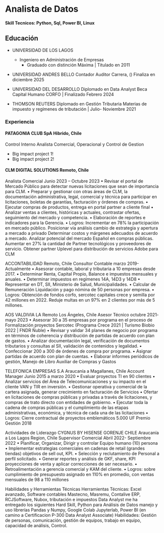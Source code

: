 # Analista de Datos

#### Skill Tecnicos: Python, Sql, Power BI, Linux

## Educación
- UNIVERSIDAD DE LOS LAGOS
  - Ingeniero en Administración de Empresas
    - Graduado con distinción Máxima | Titulado en 2011

- UNIVERSIDAD ANDRES BELLO
Contador Auditor Carrera, ()
Finaliza en diciembre 2025									

- UNIVERSIDAD DEL DESARROLLO
Diplomado en Data Analyst
Beca Capital Humano CORFO | Finalizado Febrero 2024

- THOMSON REUTERS Diplomado en Gestión Tributaria 
Materias de impuesto y regímenes de tributación	| Julio-  Noviembre 2021
	      
### Experiencia

#### PATAGONIA CLUB SpA  Hibrido, Chile
Control Interno
Analista Comercial, Operacional y Control de Gestion
- Big impact project 1!
- Big impact project 2!
  
#### CLM DIGITAL SOLUTIONS							           	            Remoto, Chile
Analista Comercial		 						      Junio 2023 – Octubre 2023
•	Revisar el portal de Mercado Público para detectar nuevas licitaciones que sean de importancia para CLM.
•	Preparar y gestionar con otras áreas de CLM, la documentación administrativa, legal, comercial y técnica para participar en licitaciones, boletas de garantías, facturación y órdenes de compras.
•	Ejecutar compras de productos, entrega en portal partner a cliente final
•	Analizar ventas a clientes, históricas y actuales, contrastar ofertas, seguimiento del mercado y competencia.
•	Elaboración de reportes e indicadores para la Gerencia.
•	Logros: Incrementar en 78% la participación en mercado público.
 Posicionar vía análisis cambio de estrategia y apertura a mercado a privado
 Determinar costos y márgenes adecuados de acuerdo a mercado.
 Analizar potencial del mercado Español en compras públicas.
 Aumentar en 27% la cantidad de Partner tecnológicos y proveedores de servicio.
 Obtener partner Uplevel para distribución de servicios Adobe para CLM

ACCONTABILIDAD							           	            		Remoto, Chile
Consultor Contable			 				                     marzo 2019- Actualmente
•	Asesorar contable, laboral y tributaria a 10 empresas desde 2017.
•	Determinar Renta, Capital Propio, Balance e impuestos mensuales y anuales.
•	Determinar  impuestos en  regímenes 14A, 14D3 y 14D8
•	Representar en DT, SII, Ministerio de Salud, Municipalidades.
•	Calcular de Remuneración Liquidación y pago nómina de 50 personas por empresa.
•	Logros: Obtención de fondos corfo, sercotec capitales crece y semilla por 42 millones en 2022.
  Reduje  multas en un 97% en 2 clientes por más de 5 millones.



AOS VALDIVIA LA							           	    Remoto  Los Ángeles, Chile
Asesor Técnico			 				                                 octubre 2021- mayo 2023
•	Asesorar 30 a 35 empresas por programa en el proceso de Formalización proyectos Sercotec (Programa Crece 2021 | Turismo Biobio 2022 | FNDR Ñuble)
•	Revisar y validar 34 planes de negocio por programa en términos de coherencia y distribución de partidas de acuerdo con plan de gastos.
•	Analizar documentación legal, verificación de documentos tributarios y consultas al SII, validación de contenidos y legalidad.
•	Confeccionar 200 a 300 de órdenes de compra por programa.
•	Asignar partidas de acuerdo con plan de cuentas.
•	Elaborar informes periódicos de gestión, Manejo de Libro Auxiliar de Compras y Gastos


TELEFONICA EMPRESAS S.A				                          Araucanía a Magallanes, Chile
Account Manager 		 				                                   Junio 2015 a marzo 2020
•	Evaluar proyectos TI en 90 clientes
•	Analizar servicios del Área de Telecomunicaciones y su impacto en el cliente VAN y TIR en inversión.
•	Gestionar operativa y comercial de la cartera asignada, generar crecimiento en facturación de Servicios
•	Ofertar en licitaciones de compras públicas y privadas a través de licitaciones, y compras de trato directo con entidades de gobierno.
•	Ejecutar toda la cadena de compras públicas y el cumplimiento de las etapas administrativas, económica, y técnica de cada una de las licitaciones
•	Logros: Cierre contractual de proyectos emblemáticos 5.000 UF
  Premio Gestión 2018


Actividades de Liderazgo
CYGNUS BY HISENSE GORENJE CHILE				Araucanía a Los Lagos  Region, Chile
Supervisor Comercial 		 				                           Abril 2022- Septiembre 2022
•	Planificar, Organizar, Dirigir y controlar Equipo humano (10) persona
•	Implementar estrategias comerciales en cadenas de retail (grandes tiendas) objetivos de sell out, KPI.
•	Selección y reclutamiento de Personal a perfil solicitado.
•	Generar reportes y análisis de GKF, share, KPI proyecciones de venta y aplicar correcciones de ser necesario.
•	Retroalimentación a gerencia comercial y KAM del cliente.
•	Logros: sobre cumplimiento de presupuesto asignado en 110% en promedio, con ventas mensuales de 98 a 110 millones




Habilidades y Herramientas Técnicas 
Herramientas Técnicas:  Excel avanzado, Software contables Mastecno, Masremu, Contalive ERP, RCJSoftware, Nubox, tributación e impuestos
Data Analyst me ha entregado los siguientes Hard Skill, Python para Análisis de Datos manejo y uso librerías Pandas y Numpy, Google Colab Jupyterlab, Power BI (en camino a Certificacion P-300 Data Analyst Associate)
Habilidades: Gestión de personas, comunicación, gestión de equipos, trabajo en equipo, capacidad de análisis, Control.



